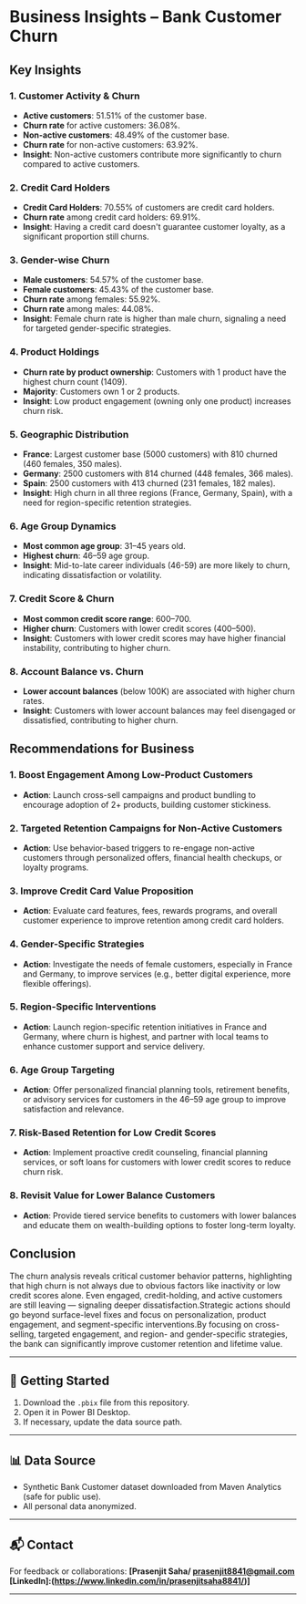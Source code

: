 # Business Insights – Bank Customer Churn

## Key Insights

### 1. Customer Activity & Churn
- **Active customers**: 51.51% of the customer base.
- **Churn rate** for active customers: 36.08%.
- **Non-active customers**: 48.49% of the customer base.
- **Churn rate** for non-active customers: 63.92%.
- **Insight**: Non-active customers contribute more significantly to churn compared to active customers.

### 2. Credit Card Holders
- **Credit Card Holders**: 70.55% of customers are credit card holders.
- **Churn rate** among credit card holders: 69.91%.
- **Insight**: Having a credit card doesn't guarantee customer loyalty, as a significant proportion still churns.

### 3. Gender-wise Churn
- **Male customers**: 54.57% of the customer base.
- **Female customers**: 45.43% of the customer base.
- **Churn rate** among females: 55.92%.
- **Churn rate** among males: 44.08%.
- **Insight**: Female churn rate is higher than male churn, signaling a need for targeted gender-specific strategies.

### 4. Product Holdings
- **Churn rate by product ownership**: Customers with 1 product have the highest churn count (1409).
- **Majority**: Customers own 1 or 2 products.
- **Insight**: Low product engagement (owning only one product) increases churn risk.

### 5. Geographic Distribution
- **France**: Largest customer base (5000 customers) with 810 churned (460 females, 350 males).
- **Germany**: 2500 customers with 814 churned (448 females, 366 males).
- **Spain**: 2500 customers with 413 churned (231 females, 182 males).
- **Insight**: High churn in all three regions (France, Germany, Spain), with a need for region-specific retention strategies.

### 6. Age Group Dynamics
- **Most common age group**: 31–45 years old.
- **Highest churn**: 46–59 age group.
- **Insight**: Mid-to-late career individuals (46-59) are more likely to churn, indicating dissatisfaction or volatility.

### 7. Credit Score & Churn
- **Most common credit score range**: 600–700.
- **Higher churn**: Customers with lower credit scores (400–500).
- **Insight**: Customers with lower credit scores may have higher financial instability, contributing to higher churn.

### 8. Account Balance vs. Churn
- **Lower account balances** (below 100K) are associated with higher churn rates.
- **Insight**: Customers with lower account balances may feel disengaged or dissatisfied, contributing to higher churn.

## Recommendations for Business

### 1. Boost Engagement Among Low-Product Customers
- **Action**: Launch cross-sell campaigns and product bundling to encourage adoption of 2+ products, building customer stickiness.

### 2. Targeted Retention Campaigns for Non-Active Customers
- **Action**: Use behavior-based triggers to re-engage non-active customers through personalized offers, financial health checkups, or loyalty programs.

### 3. Improve Credit Card Value Proposition
- **Action**: Evaluate card features, fees, rewards programs, and overall customer experience to improve retention among credit card holders.

### 4. Gender-Specific Strategies
- **Action**: Investigate the needs of female customers, especially in France and Germany, to improve services (e.g., better digital experience, more flexible offerings).

### 5. Region-Specific Interventions
- **Action**: Launch region-specific retention initiatives in France and Germany, where churn is highest, and partner with local teams to enhance customer support and service delivery.

### 6. Age Group Targeting
- **Action**: Offer personalized financial planning tools, retirement benefits, or advisory services for customers in the 46–59 age group to improve satisfaction and relevance.

### 7. Risk-Based Retention for Low Credit Scores
- **Action**: Implement proactive credit counseling, financial planning services, or soft loans for customers with lower credit scores to reduce churn risk.

### 8. Revisit Value for Lower Balance Customers
- **Action**: Provide tiered service benefits to customers with lower balances and educate them on wealth-building options to foster long-term loyalty.

## Conclusion
The churn analysis reveals critical customer behavior patterns, highlighting that high churn is not always due to obvious factors like inactivity or low credit scores alone. Even engaged, credit-holding, and active customers are still leaving — signaling deeper dissatisfaction.Strategic actions should go beyond surface-level fixes and focus on personalization, product engagement, and segment-specific interventions.By focusing on cross-selling, targeted engagement, and region- and gender-specific strategies, the bank can significantly improve customer retention and lifetime value.

---

## 📁 Getting Started

1. Download the `.pbix` file from this repository.
2. Open it in Power BI Desktop.
3. If necessary, update the data source path.

---

## 📊 Data Source

- Synthetic Bank Customer dataset downloaded from Maven Analytics (safe for public use).
- All personal data anonymized.

---

## 📬 Contact

For feedback or collaborations: **[Prasenjit Saha/ prasenjit8841@gmail.com 
[LinkedIn]:(https://www.linkedin.com/in/prasenjitsaha8841/)]**

---

